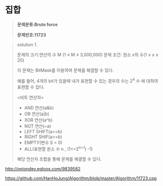 # 집합

> **문제분류:Brute force**
>
> **문제번호:11723**

> solution 1.
>
> 문제의 크기:연산의 수 M (1 ≤ M ≤ 3,000,000)
> 문제 조건:  원소 x의 수(1 ≤ x ≤ 20)
>
> 이 문제는 BitMask를 이용하여 문제를 해결할 수 있다.
>
> 예를 들어, 4개의 bit가 있을때 내가 표현할 수 있는 경우의 수는 2<sup>4</sup> 수 에 대하여 표현할 수 있다. 
>
> <비트 연산자>
>
> - AND 연산(a&b)
> - OR 연산(a|b)
> - XOR 연산(a^b)
> - NOT 연산(~a)
> - LEFT SHIFT(a<<b)
> - RIGHT SHIF(a>>b)
> - EMPTY(변수 S = 0)
> - ALL(표현할 원소 수 n , (1<<2<sup>n+1</sup>) -1)
>
> 해당 연산자 조합을 통해 문제를 해결할 수 있다.

http://oniondev.egloos.com/9839582

https://github.com/HanHoJung/Algorithm/blob/master/Algorithm/11723.cpp










